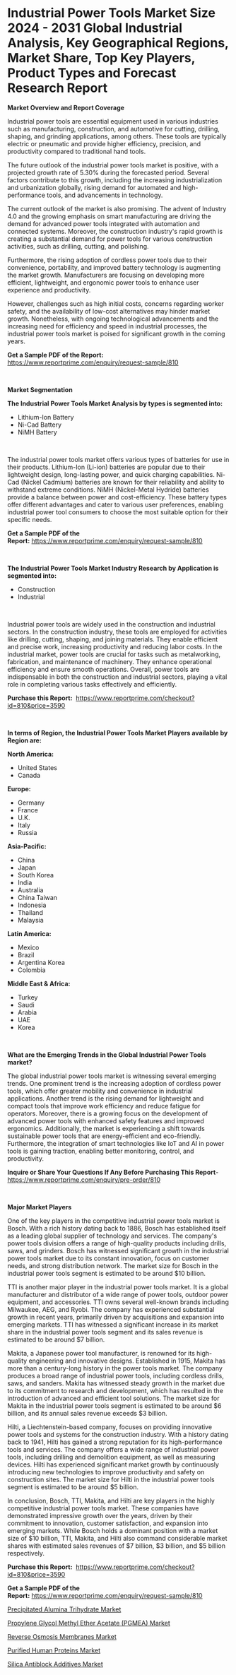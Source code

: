 <p><h1>Industrial Power Tools Market Size 2024 - 2031 Global Industrial Analysis, Key Geographical Regions, Market Share, Top Key Players, Product Types and Forecast Research Report</h1></p><p><strong>Market Overview and Report Coverage</strong></p>
<p><p>Industrial power tools are essential equipment used in various industries such as manufacturing, construction, and automotive for cutting, drilling, shaping, and grinding applications, among others. These tools are typically electric or pneumatic and provide higher efficiency, precision, and productivity compared to traditional hand tools.</p><p>The future outlook of the industrial power tools market is positive, with a projected growth rate of 5.30% during the forecasted period. Several factors contribute to this growth, including the increasing industrialization and urbanization globally, rising demand for automated and high-performance tools, and advancements in technology.</p><p>The current outlook of the market is also promising. The advent of Industry 4.0 and the growing emphasis on smart manufacturing are driving the demand for advanced power tools integrated with automation and connected systems. Moreover, the construction industry's rapid growth is creating a substantial demand for power tools for various construction activities, such as drilling, cutting, and polishing.</p><p>Furthermore, the rising adoption of cordless power tools due to their convenience, portability, and improved battery technology is augmenting the market growth. Manufacturers are focusing on developing more efficient, lightweight, and ergonomic power tools to enhance user experience and productivity.</p><p>However, challenges such as high initial costs, concerns regarding worker safety, and the availability of low-cost alternatives may hinder market growth. Nonetheless, with ongoing technological advancements and the increasing need for efficiency and speed in industrial processes, the industrial power tools market is poised for significant growth in the coming years.</p></p>
<p><strong>Get a Sample PDF of the Report:</strong> <a href="https://www.reportprime.com/enquiry/request-sample/810">https://www.reportprime.com/enquiry/request-sample/810</a></p>
<p>&nbsp;</p>
<p><strong>Market Segmentation</strong></p>
<p><strong>The Industrial Power Tools Market Analysis by types is segmented into:</strong></p>
<p><ul><li>Lithium-Ion Battery</li><li>Ni-Cad Battery</li><li>NiMH Battery</li></ul></p>
<p>&nbsp;</p>
<p><p>The industrial power tools market offers various types of batteries for use in their products. Lithium-Ion (Li-ion) batteries are popular due to their lightweight design, long-lasting power, and quick charging capabilities. Ni-Cad (Nickel Cadmium) batteries are known for their reliability and ability to withstand extreme conditions. NiMH (Nickel-Metal Hydride) batteries provide a balance between power and cost-efficiency. These battery types offer different advantages and cater to various user preferences, enabling industrial power tool consumers to choose the most suitable option for their specific needs.</p></p>
<p><strong>Get a Sample PDF of the Report:</strong>&nbsp;<a href="https://www.reportprime.com/enquiry/request-sample/810">https://www.reportprime.com/enquiry/request-sample/810</a></p>
<p>&nbsp;</p>
<p><strong>The Industrial Power Tools Market Industry Research by Application is segmented into:</strong></p>
<p><ul><li>Construction</li><li>Industrial</li></ul></p>
<p>&nbsp;</p>
<p><p>Industrial power tools are widely used in the construction and industrial sectors. In the construction industry, these tools are employed for activities like drilling, cutting, shaping, and joining materials. They enable efficient and precise work, increasing productivity and reducing labor costs. In the industrial market, power tools are crucial for tasks such as metalworking, fabrication, and maintenance of machinery. They enhance operational efficiency and ensure smooth operations. Overall, power tools are indispensable in both the construction and industrial sectors, playing a vital role in completing various tasks effectively and efficiently.</p></p>
<p><strong>Purchase this Report:</strong>&nbsp; <a href="https://www.reportprime.com/checkout?id=810&price=3590">https://www.reportprime.com/checkout?id=810&price=3590</a></p>
<p>&nbsp;</p>
<p><strong>In terms of Region, the Industrial Power Tools Market Players available by Region are:</strong></p>
<p>
    <p> <strong> North America: </strong>
        <ul>
            <li>United States</li>
            <li>Canada</li>
        </ul>
        </p> 
    <p> <strong> Europe: </strong>
        <ul>
            <li>Germany</li>
            <li>France</li>
            <li>U.K.</li>
            <li>Italy</li>
            <li>Russia</li>
        </ul>
        </p> 
    <p> <strong> Asia-Pacific: </strong>
        <ul>
            <li>China</li>
            <li>Japan</li>
            <li>South Korea</li>
            <li>India</li>
            <li>Australia</li>
            <li>China Taiwan</li>
            <li>Indonesia</li>
            <li>Thailand</li>
            <li>Malaysia</li>
        </ul>
        </p> 
    <p> <strong> Latin America: </strong>
        <ul>
            <li>Mexico</li>
            <li>Brazil</li>
            <li>Argentina Korea</li>
            <li>Colombia</li>
        </ul>
        </p> 
    <p> <strong> Middle East & Africa: </strong>
        <ul>
            <li>Turkey</li>
            <li>Saudi</li>
            <li>Arabia</li>
            <li>UAE</li>
            <li>Korea</li>
        </ul>
    </p>
    </p>
<p>&nbsp;</p>
<p><strong>What are the Emerging Trends in the Global Industrial Power Tools market?</strong></p>
<p><p>The global industrial power tools market is witnessing several emerging trends. One prominent trend is the increasing adoption of cordless power tools, which offer greater mobility and convenience in industrial applications. Another trend is the rising demand for lightweight and compact tools that improve work efficiency and reduce fatigue for operators. Moreover, there is a growing focus on the development of advanced power tools with enhanced safety features and improved ergonomics. Additionally, the market is experiencing a shift towards sustainable power tools that are energy-efficient and eco-friendly. Furthermore, the integration of smart technologies like IoT and AI in power tools is gaining traction, enabling better monitoring, control, and productivity.</p></p>
<p><strong>Inquire or Share Your Questions If Any Before Purchasing This Report</strong>- <a href="https://www.reportprime.com/enquiry/pre-order/810">https://www.reportprime.com/enquiry/pre-order/810</a></p>
<p>&nbsp;</p>
<p><strong>Major Market Players</strong></p>
<p><p>One of the key players in the competitive industrial power tools market is Bosch. With a rich history dating back to 1886, Bosch has established itself as a leading global supplier of technology and services. The company's power tools division offers a range of high-quality products including drills, saws, and grinders. Bosch has witnessed significant growth in the industrial power tools market due to its constant innovation, focus on customer needs, and strong distribution network. The market size for Bosch in the industrial power tools segment is estimated to be around $10 billion.</p><p>TTI is another major player in the industrial power tools market. It is a global manufacturer and distributor of a wide range of power tools, outdoor power equipment, and accessories. TTI owns several well-known brands including Milwaukee, AEG, and Ryobi. The company has experienced substantial growth in recent years, primarily driven by acquisitions and expansion into emerging markets. TTI has witnessed a significant increase in its market share in the industrial power tools segment and its sales revenue is estimated to be around $7 billion.</p><p>Makita, a Japanese power tool manufacturer, is renowned for its high-quality engineering and innovative designs. Established in 1915, Makita has more than a century-long history in the power tools market. The company produces a broad range of industrial power tools, including cordless drills, saws, and sanders. Makita has witnessed steady growth in the market due to its commitment to research and development, which has resulted in the introduction of advanced and efficient tool solutions. The market size for Makita in the industrial power tools segment is estimated to be around $6 billion, and its annual sales revenue exceeds $3 billion.</p><p>Hilti, a Liechtenstein-based company, focuses on providing innovative power tools and systems for the construction industry. With a history dating back to 1941, Hilti has gained a strong reputation for its high-performance tools and services. The company offers a wide range of industrial power tools, including drilling and demolition equipment, as well as measuring devices. Hilti has experienced significant market growth by continuously introducing new technologies to improve productivity and safety on construction sites. The market size for Hilti in the industrial power tools segment is estimated to be around $5 billion.</p><p>In conclusion, Bosch, TTI, Makita, and Hilti are key players in the highly competitive industrial power tools market. These companies have demonstrated impressive growth over the years, driven by their commitment to innovation, customer satisfaction, and expansion into emerging markets. While Bosch holds a dominant position with a market size of $10 billion, TTI, Makita, and Hilti also command considerable market shares with estimated sales revenues of $7 billion, $3 billion, and $5 billion respectively.</p></p>
<p><strong>Purchase this Report:</strong>&nbsp;&nbsp;<a href="https://www.reportprime.com/checkout?id=810&price=3590">https://www.reportprime.com/checkout?id=810&price=3590</a></p>
<p></p>
<p><strong>Get a Sample PDF of the Report:</strong>&nbsp;<a href="https://www.reportprime.com/enquiry/request-sample/810">https://www.reportprime.com/enquiry/request-sample/810</a></p>
<p><p><a href="https://github.com/FassouRP/Market-Research-Report-List-2/blob/main/precipitated-alumina-trihydrate-market.md">Precipitated Alumina Trihydrate Market</a></p><p><a href="https://github.com/ashepherd82/Market-Research-Report-List-2/blob/main/propylene-glycol-methyl-ether-acetate-pgmea-market.md">Propylene Glycol Methyl Ether Acetate (PGMEA) Market</a></p><p><a href="https://github.com/mabutironaldo/Market-Research-Report-List-2/blob/main/reverse-osmosis-membranes-market.md">Reverse Osmosis Membranes Market</a></p><p><a href="https://github.com/castoriffic/Market-Research-Report-List-2/blob/main/purified-human-proteins-market.md">Purified Human Proteins Market</a></p><p><a href="https://github.com/lbird53714/Market-Research-Report-List-2/blob/main/silica-antiblock-additives-market.md">Silica Antiblock Additives Market</a></p></p>